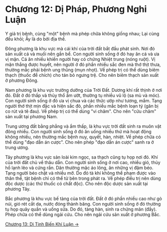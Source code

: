 # Chương 12: Dị Pháp, Phương Nghi Luận

Y giả trị bệnh, cùng "một" bệnh mà phép chữa không giống nhau; Lại cùng đều khỏi;
Ấy là do bởi địa thế.

Đông phương là khu vực mà cái khí của trời đất bắt đầu phát sinh. Nơi đó sản xuất
cá và muối nên gần bể. Con người sinh sống ở đó hay ăn cá và ưa vị mặn. Cá ăn
nhiều khiến người hay có chứng Nhiệt trung (nóng ruột). Vị mặn thắng được huyết,
nên người ở đó phần nhiều sắc đen mà thớ thịt thưa, thường mắc phải bệnh ung
thũng (mụn nhọt). Về phép trị có thể dùng biêm thạch (thuốc để chích) cho tán bỏ
ngưng trệ. Cho nên biêm thạch sản xuất ở phương Đông.

Nam phương là khu vực trưởng dưỡng của Trời Đất. Dương khí rất thịnh ở nơi đó.
Đất ở đó thấp và thủy thổ ẩm ướt, thường tụ nhiều vũ lộ (sa mù và móc). Con người
sinh sống ở đó ưa vị chua và các thức ướp như tương, mắm. Tạng người thớ thịt mịn
đặc và hiện sắc đỏ, phần nhiều mắc bệnh loạn tý (gân bị co rút và tê đau). Về
phép trị có thể dùng "vi châm". Cho nên "cửu châm" sản xuất tại phương Nam.

Trung ương đất bằng phẳng và ẩm thấp, là khu vực trời đất sinh ra muôn vật đông
nhiều. Con người sinh sống ở đó ăn uống nhiều thứ mà hoạt động không nhiều, nên
thường mắc bệnh nuy, quyết, hàn, nhiệt. Về phép chữa có thể dùng "đạo dẫn án
cược". Cho nên phép "đạo dẫn án cược" sanh ra ở trung ương.

Tây phương là khu vực sản loài kim ngọc, sa thạch cũng tụ họp nơi đó. Khí của
trời đất chủ về thâu dẫn. Con người sinh sống ở nơi cao, nhiều gió, thủy hồ lạnh
lẽo và cứng rắn. Dân thường mặc áo lông, ăn những vị đậm béo. Tạng người béo chặt
và nhiều mỡ. Do đó tà khí không thể phạm được vào thân thể, tật bệnh chỉ có thể
từ bên trong phát ra. Về phép điều trị nên dùng độc dược (các thứ thuốc có chất
độc). Cho nên độc dược sản xuất tại phương Tây.

Bắc phương là khu vực bế tàng của trời đất. Đất ở đó phần nhiều cao như gò núi,
gió rét cắt da, nước đóng thành băng. Con người sinh sống ở đó thường tụ họp quây
quần và uống sữa. Do đó, tàng hàn, sinh ra chứng mãn (đầy). Phép chữa có thể dùng
ngải cứu. Cho nên ngải cứu sản xuất ở phương Bắc.

[Chương 13: Di Tinh Biến Khí Luận &rarr;](https://github.com/thaicuc/sach-y-dich/blob/master/contents/13-di-tinh-bien-khi-luan.md)
